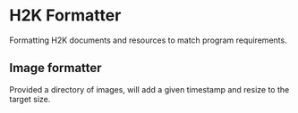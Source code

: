 # H2K Formatter

Formatting H2K documents and resources to match program requirements.

## Image formatter

Provided a directory of images, will add a given timestamp and resize to the target size.
